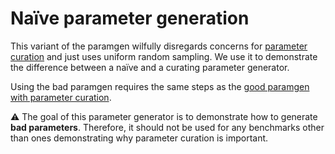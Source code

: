 # Naïve parameter generation

This variant of the paramgen wilfully disregards concerns for [parameter curation](https://research.vu.nl/en/publications/parameter-curation-for-benchmark-queries) and just uses uniform random sampling. We use it to demonstrate the difference between a naïve and a curating parameter generator.

Using the bad paramgen requires the same steps as the [good paramgen with parameter curation](../paramgen/).

:warning: The goal of this parameter generator is to demonstrate how to generate **bad parameters**. Therefore, it should not be used for any benchmarks other than ones demonstrating why parameter curation is important.

